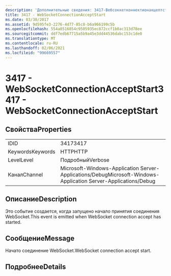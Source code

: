 ```yaml
---
description: 'Дополнительные сведения: 3417-Вебсоккетконнектионакцептстарт'
title: 3417 - WebSocketConnectionAcceptStart
ms.date: 03/30/2017
ms.assetid: 9d595fe3-2276-4d77-85c8-b6a966199c5b
ms.openlocfilehash: 554a8516854c9505935ec872ccf1b0ac313d78ee
ms.sourcegitcommit: ddf7edb67715a5b9a45e3dd44536dabc153c1de0
ms.translationtype: MT
ms.contentlocale: ru-RU
ms.lasthandoff: 02/06/2021
ms.locfileid: "99669557"
---
```

# <a name="3417---websocketconnectionacceptstart"></a><span data-ttu-id="e9ba8-103">3417 - WebSocketConnectionAcceptStart</span><span class="sxs-lookup"><span data-stu-id="e9ba8-103">3417 - WebSocketConnectionAcceptStart</span></span>

## <a name="properties"></a><span data-ttu-id="e9ba8-104">Свойства</span><span class="sxs-lookup"><span data-stu-id="e9ba8-104">Properties</span></span>  
  
|||  
|-|-|  
|<span data-ttu-id="e9ba8-105">ID</span><span class="sxs-lookup"><span data-stu-id="e9ba8-105">ID</span></span>|<span data-ttu-id="e9ba8-106">3417</span><span class="sxs-lookup"><span data-stu-id="e9ba8-106">3417</span></span>|  
|<span data-ttu-id="e9ba8-107">Keywords</span><span class="sxs-lookup"><span data-stu-id="e9ba8-107">Keywords</span></span>|<span data-ttu-id="e9ba8-108">HTTP</span><span class="sxs-lookup"><span data-stu-id="e9ba8-108">HTTP</span></span>|  
|<span data-ttu-id="e9ba8-109">Level</span><span class="sxs-lookup"><span data-stu-id="e9ba8-109">Level</span></span>|<span data-ttu-id="e9ba8-110">Подробный</span><span class="sxs-lookup"><span data-stu-id="e9ba8-110">Verbose</span></span>|  
|<span data-ttu-id="e9ba8-111">Канал</span><span class="sxs-lookup"><span data-stu-id="e9ba8-111">Channel</span></span>|<span data-ttu-id="e9ba8-112">Microsoft-Windows-Application Server-Applications/Debug</span><span class="sxs-lookup"><span data-stu-id="e9ba8-112">Microsoft-Windows-Application Server-Applications/Debug</span></span>|  
  
## <a name="description"></a><span data-ttu-id="e9ba8-113">Описание</span><span class="sxs-lookup"><span data-stu-id="e9ba8-113">Description</span></span>  

 <span data-ttu-id="e9ba8-114">Это событие создается, когда запущено начало принятия соединения WebSocket.</span><span class="sxs-lookup"><span data-stu-id="e9ba8-114">This event is emitted when WebSocket connection accept has started.</span></span>  
  
## <a name="message"></a><span data-ttu-id="e9ba8-115">Сообщение</span><span class="sxs-lookup"><span data-stu-id="e9ba8-115">Message</span></span>  

 <span data-ttu-id="e9ba8-116">Начато соединение WebSocket.</span><span class="sxs-lookup"><span data-stu-id="e9ba8-116">WebSocket connection accept start.</span></span>  
  
## <a name="details"></a><span data-ttu-id="e9ba8-117">Подробнее</span><span class="sxs-lookup"><span data-stu-id="e9ba8-117">Details</span></span>
